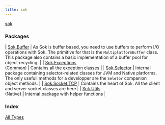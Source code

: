 ```yaml
---
title: sok
---
```


[sok](./index.html)

### Packages

| [Sok.Buffer](-sok.-buffer/index.html) | As Sok is buffer based, you need to use buffers to perform I/O operations with Sok. The primitive for that is the `MultiplatformBuffer` class. This package also contains a basic implementation of a buffer pool for object recycling. |
| [Sok.Exceptions](-sok.-exceptions/index.html)<br>(Common) | Contains all the exception classes |
| [Sok.Selector](-sok.-selector/index.html) | Internal package containing selector-related classes for JVM and Native platforms. The only usefull methods for a developper are the `Seletor` companion object methods. |
| [Sok.Socket.TCP](-sok.-socket.-t-c-p/index.html) | Contains the heart of Sok. All the client and server socket classes are here |
| [Sok.Utils](-sok.-utils/index.html)<br>(Native) | Internal package with helper functions |

### Index

[All Types](alltypes/index.html)